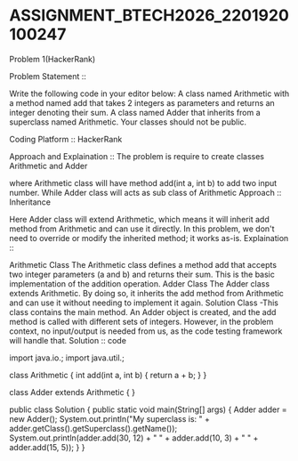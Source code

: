 # ASSIGNMENT_BTECH2026_2201920100247
Problem 1(HackerRank)

Problem Statement ::

Write the following code in your editor below: A class named Arithmetic with a method named add that takes 2 integers as parameters and returns an integer denoting their sum. A class named Adder that inherits from a superclass named Arithmetic. Your classes should not be public.

Coding Platform :: HackerRank

Approach and Explaination :: The problem is require to create classes Arithmetic and Adder

where Arithmetic class will have method add(int a, int b) to add two input number.
While Adder class will acts as sub class of Arithmetic
Approach :: Inheritance

Here Adder class will extend Arithmetic, which means it will inherit add method from Arithmetic and can use it directly. In this problem, we don't need to override or modify the inherited method; it works as-is.
Explaination ::

Arithmetic Class
The Arithmetic class defines a method add that accepts two integer parameters (a and b) and returns their sum. This is the basic implementation of the addition operation.
Adder Class
The Adder class extends Arithmetic. By doing so, it inherits the add method from Arithmetic and can use it without needing to implement it again.
Solution Class -This class contains the main method. An Adder object is created, and the add method is called with different sets of integers. However, in the problem context, no input/output is needed from us, as the code testing framework will handle that.
Solution :: code

import java.io.; import java.util.;

class Arithmetic { int add(int a, int b) { return a + b; } }

class Adder extends Arithmetic { }

public class Solution { public static void main(String[] args) { Adder adder = new Adder(); System.out.println("My superclass is: " + adder.getClass().getSuperclass().getName()); System.out.println(adder.add(30, 12) + " " + adder.add(10, 3) + " " + adder.add(15, 5)); } }
